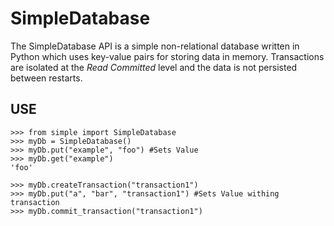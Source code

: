 # SimpleDatabase

The SimpleDatabase API is a simple non-relational database written in Python which uses key-value pairs for storing data in memory. 
Transactions are isolated at the <em>Read Committed</em> level and the data is not persisted between restarts.

## USE
```
>>> from simple import SimpleDatabase
>>> myDb = SimpleDatabase()
>>> myDb.put("example", "foo") #Sets Value
>>> myDb.get("example")
'foo'

>>> myDb.createTransaction("transaction1")
>>> myDb.put("a", "bar", "transaction1") #Sets Value withing transaction
>>> myDb.commit_transaction("transaction1")
```
